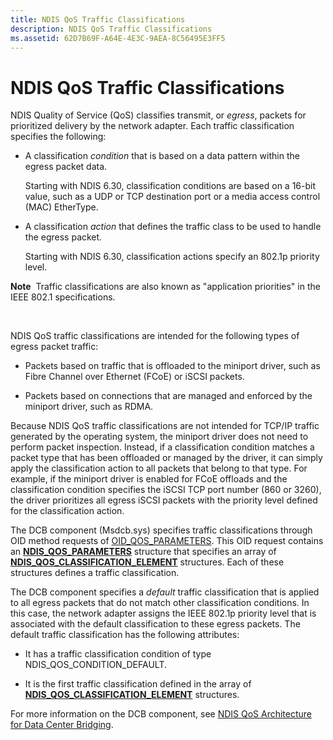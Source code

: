 ```yaml
---
title: NDIS QoS Traffic Classifications
description: NDIS QoS Traffic Classifications
ms.assetid: 62D7B69F-A64E-4E3C-9AEA-8C56495E3FF5
---
```


# NDIS QoS Traffic Classifications


NDIS Quality of Service (QoS) classifies transmit, or *egress*, packets for prioritized delivery by the network adapter. Each traffic classification specifies the following:

-   A classification *condition* that is based on a data pattern within the egress packet data.

    Starting with NDIS 6.30, classification conditions are based on a 16-bit value, such as a UDP or TCP destination port or a media access control (MAC) EtherType.

-   A classification *action* that defines the traffic class to be used to handle the egress packet.

    Starting with NDIS 6.30, classification actions specify an 802.1p priority level.

**Note**  Traffic classifications are also known as "application priorities" in the IEEE 802.1 specifications.

 

NDIS QoS traffic classifications are intended for the following types of egress packet traffic:

-   Packets based on traffic that is offloaded to the miniport driver, such as Fibre Channel over Ethernet (FCoE) or iSCSI packets.

-   Packets based on connections that are managed and enforced by the miniport driver, such as RDMA.

Because NDIS QoS traffic classifications are not intended for TCP/IP traffic generated by the operating system, the miniport driver does not need to perform packet inspection. Instead, if a classification condition matches a packet type that has been offloaded or managed by the driver, it can simply apply the classification action to all packets that belong to that type. For example, if the miniport driver is enabled for FCoE offloads and the classification condition specifies the iSCSI TCP port number (860 or 3260), the driver prioritizes all egress iSCSI packets with the priority level defined for the classification action.

The DCB component (Msdcb.sys) specifies traffic classifications through OID method requests of [OID\_QOS\_PARAMETERS](https://msdn.microsoft.com/library/windows/hardware/hh451835). This OID request contains an [**NDIS\_QOS\_PARAMETERS**](https://msdn.microsoft.com/library/windows/hardware/hh451640) structure that specifies an array of [**NDIS\_QOS\_CLASSIFICATION\_ELEMENT**](https://msdn.microsoft.com/library/windows/hardware/hh451631) structures. Each of these structures defines a traffic classification.

The DCB component specifies a *default* traffic classification that is applied to all egress packets that do not match other classification conditions. In this case, the network adapter assigns the IEEE 802.1p priority level that is associated with the default classification to these egress packets. The default traffic classification has the following attributes:

-   It has a traffic classification condition of type NDIS\_QOS\_CONDITION\_DEFAULT.

-   It is the first traffic classification defined in the array of [**NDIS\_QOS\_CLASSIFICATION\_ELEMENT**](https://msdn.microsoft.com/library/windows/hardware/hh451631) structures.

For more information on the DCB component, see [NDIS QoS Architecture for Data Center Bridging](ndis-qos-architecture-for-data-center-bridging.md).

 

 





